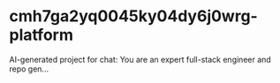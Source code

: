 # cmh7ga2yq0045ky04dy6j0wrg-platform
AI-generated project for chat: You are an expert full-stack engineer and repo gen...
